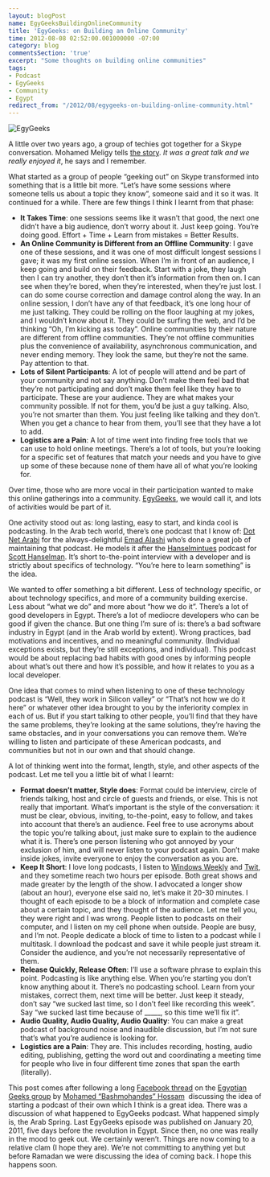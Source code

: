 ```yaml
---
layout: blogPost
name: EgyGeeksBuildingOnlineCommunity
title: 'EgyGeeks: on Building an Online Community'
time: 2012-08-08 02:52:00.001000000 -07:00
category: blog
commentsSection: 'true'
excerpt: "Some thoughts on building online communities"
tags:
- Podcast
- EgyGeeks
- Community
- Egypt
redirect_from: "/2012/08/egygeeks-on-building-online-community.html"
---
```

<img class="imageOnRight" title="EgyGeeks" src="{{ site.imgFolder_blog }}{{ page.name }}/EgyGeeksLogo.png">

A little over two years ago, a group of techies got together for a Skype conversation. Mohamed Meligy tells [the story](http://gurustop.net/blog/2010/04/05/join-the-egyptian-geeks-on-skype-weekly/). _It was a great talk and we really enjoyed it_, he says and I remember.

What started as a group of people “geeking out” on Skype transformed into something that is a little bit more. “Let’s have some sessions where someone tells us about a topic they know”, someone said and it so it was. It continued for a while. There are few things I think I learnt from that phase:

- **It Takes Time**: one sessions seems like it wasn’t that good, the next one didn’t have a big audience, don’t worry about it. Just keep going. You’re doing good. Effort + Time + Learn from mistakes = Better Results.
- **An Online Community is Different from an Offline Community**: I gave one of these sessions, and it was one of most difficult longest sessions I gave; it was my first online session. When I’m in front of an audience, I keep going and build on their feedback. Start with a joke, they laugh then I can try another, they don’t then it’s information from then on. I can see when they’re bored, when they’re interested, when they’re just lost. I can do some course correction and damage control along the way. In an online session, I don’t have any of that feedback, it’s one long hour of me just talking. They could be rolling on the floor laughing at my jokes, and I wouldn’t know about it. They could be surfing the web, and I’d be thinking “Oh, I’m kicking ass today”. Online communities by their nature are different from offline communities. They’re not offline communities plus the convenience of availability, asynchronous communication, and never ending memory. They look the same, but they’re not the same. Pay attention to that.
- **Lots of Silent Participants**: A lot of people will attend and be part of your community and not say anything. Don’t make them feel bad that they’re not participating and don’t make them feel like they have to participate. These are your audience. They are what makes your community possible. If not for them, you’d be just a guy talking. Also, you’re not smarter than them. You just feeling like talking and they don’t. When you get a chance to hear from them, you’ll see that they have a lot to add.
- **Logistics are a Pain**: A lot of time went into finding free tools that we can use to hold online meetings. There’s a lot of tools, but you’re looking for a specific set of features that match your needs and you have to give up some of these because none of them have all of what you’re looking for.

Over time, those who are more vocal in their participation wanted to make this online gatherings into a community. [EgyGeeks](http://www.egygeeks.net/), we would call it, and lots of activities would be part of it.

One activity stood out as: long lasting, easy to start, and kinda cool is podcasting. In the Arab tech world, there’s one podcast that I know of: [Dot Net Arabi](http://www.DotNetArabi.com) for the always-delightful [Emad Alashi](https://twitter.com/EmadAshi) who’s done a great job of maintaining that podcast. He models it after the [Hanselmintues](http://hanselminutes.com/) podcast for [Scott Hanselman](https://twitter.com/shanselman/). It’s short to-the-point interview with a developer and is strictly about specifics of technology. “You’re here to learn something” is the idea.

We wanted to offer something a bit different. Less of technology specific, or about technology specifics, and more of a community building exercise. Less about “what we do” and more about “how we do it”. There’s a lot of good developers in Egypt. There’s a lot of mediocre developers who can be good if given the chance. But one thing I’m sure of is: there’s a bad software industry in Egypt (and in the Arab world by extent). Wrong practices, bad motivations and incentives, and no meaningful community. (Individual exceptions exists, but they’re still exceptions, and individual). This podcast would be about replacing bad habits with good ones by informing people about what’s out there and how it’s possible, and how it relates to you as a local developer.

One idea that comes to mind when listening to one of these technology podcast is “Well, they work in Silicon valley” or “That’s not how we do it here” or whatever other idea brought to you by the inferiority complex in each of us. But if you start talking to other people, you’ll find that they have the same problems, they’re looking at the same solutions, they’re having the same obstacles, and in your conversations you can remove them. We’re willing to listen and participate of these American podcasts, and communities but not in our own and that should change.

A lot of thinking went into the format, length, style, and other aspects of the podcast. Let me tell you a little bit of what I learnt:

- **Format doesn’t matter, Style does**: Format could be interview, circle of friends talking, host and circle of guests and friends, or else. This is not really that important. What’s important is the style of the conversation: it must be clear, obvious, inviting, to-the-point, easy to follow, and takes into account that there’s an audience. Feel free to use acronyms about the topic you’re talking about, just make sure to explain to the audience what it is. There’s one person listening who got annoyed by your exclusion of him, and will never listen to your podcast again. Don’t make inside jokes, invite everyone to enjoy the conversation as you are.
- **Keep It Short**: I love long podcasts, I listen to [Windows Weekly](http://twit.tv/ww) and [Twit](http://twit.tv/twit), and they sometime reach two hours per episode. Both great shows and made greater by the length of the show. I advocated a longer show (about an hour), everyone else said no, let’s make it 20-30 minutes. I thought of each episode to be a block of information and complete case about a certain topic, and they thought of the audience. Let me tell you, they were right and I was wrong. People listen to podcasts on their computer, and I listen on my cell phone when outside. People are busy, and I’m not. People dedicate a block of time to listen to a podcast while I multitask. I download the podcast and save it while people just stream it. Consider the audience, and you’re not necessarily representative of them.
- **Release Quickly, Release Often**: I’ll use a software phrase to explain this point. Podcasting is like anything else. When you’re starting you don’t know anything about it. There’s no podcasting school. Learn from your mistakes, correct them, next time will be better. Just keep it steady, don’t say “we sucked last time, so I don’t feel like recording this week”. Say “we sucked last time because of _____, so this time we’ll fix it”.
- **Audio Quality, Audio Quality, Audio Quality**: You can make a great podcast of background noise and inaudible discussion, but I’m not sure that’s what you’re audience is looking for.
- **Logistics are a Pain**: They are. This includes recording, hosting, audio editing, publishing, getting the word out and coordinating a meeting time for people who live in four different time zones that span the earth (literally).

This post comes after following a long [Facebook thread](https://www.facebook.com/groups/egyptian.geeks/permalink/443626555677058/) on the [Egyptian Geeks group](https://www.facebook.com/groups/egyptian.geeks/) by [Mohamed “Bashmohandes” Hossam](https://twitter.com/Bashmohandes/)&nbsp; discussing the idea of starting a podcast of their own which I think is a great idea. There was a discussion of what happened to EgyGeeks podcast. What happened simply is, the Arab Spring. Last EgyGeeks episode was published on January 20, 2011, five days before the revolution in Egypt. Since then, no one was really in the mood to geek out. We certainly weren’t. Things are now coming to a relative clam (I hope they are). We’re not committing to anything yet but before Ramadan we were discussing the idea of coming back. I hope this happens soon.

